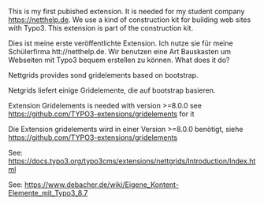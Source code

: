 This is my first pubished extension. It is needed for my student company https://netthelp.de. We use a kind of construction kit for building web sites with Typo3. This extension is part of the construction kit.

Dies ist meine erste veröffentlichte Extension. Ich nutze sie für meine Schülerfirma htt://netthelp.de. Wir benutzen eine Art Bauskasten um Webseiten mit Typo3 bequem erstellen zu können.
What does it do?

Nettgrids provides sond gridelements based on bootstrap.

Netgrids liefert einige Gridelemente, die auf bootstrap basieren.

Extension Gridelements is needed with version >=8.0.0 see https://github.com/TYPO3-extensions/gridelements for it

Die Extension gridelements wird in einer Version >=8.0.0 benötigt, siehe https://github.com/TYPO3-extensions/gridelements

See: https://docs.typo3.org/typo3cms/extensions/nettgrids/Introduction/Index.html

See: https://www.debacher.de/wiki/Eigene_Kontent-Elemente_mit_Typo3_8.7
